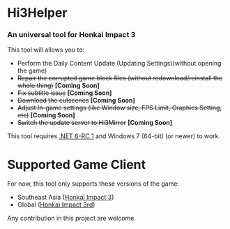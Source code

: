 # Hi3Helper
### An universal tool for Honkai Impact 3
 This tool will allows you to:
 * Perform the Daily Content Update (Updating Settings)(without opening the game)
 * ~~Repair the corrupted game block files (without redownload/reinstall the whole thing)~~ **[Coming Soon]**
 * ~~Fix subtitle issue~~ **[Coming Soon]**
 * ~~Download the cutscenes~~ **[Coming Soon]**
 * ~~Adjust In-game settings (like Window size, FPS Limit, Graphics Setting, etc)~~ **[Coming Soon]**
 * ~~Switch the update server to Hi3Mirror~~ **[Coming Soon]**

 This tool requires [.NET 6-RC 1](https://dotnet.microsoft.com/download/dotnet/thank-you/runtime-desktop-6.0.0-rc.1-windows-x64-installer) and Windows 7 (64-bit) (or newer) to work.
 
 # Supported Game Client
 For now, this tool only supports these versions of the game:
 * Southeast Asia ([Honkai Impact 3](https://honkaiimpact3.mihoyo.com/asia/en-us/home))
 * Global ([Honkai Impact 3rd](https://honkaiimpact3.mihoyo.com/global/en-us/home))

 Any contribution in this project are welcome.
